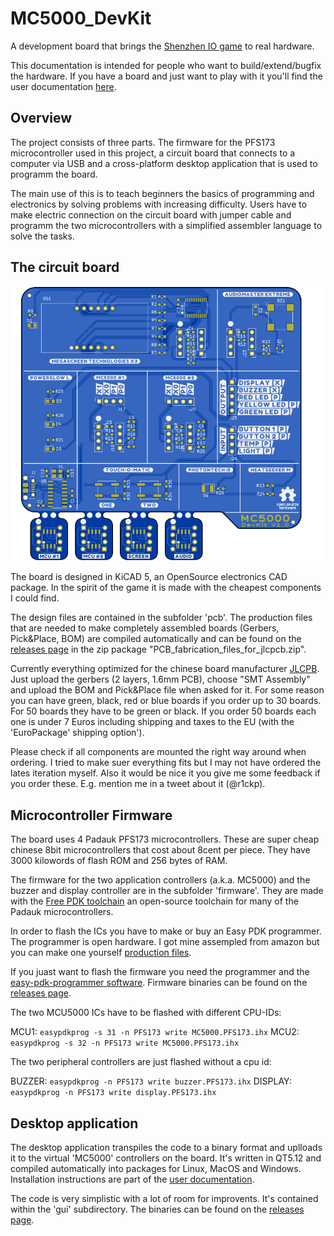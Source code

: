 # MC5000_DevKit

A development board that brings the [Shenzhen IO game](https://www.zachtronics.com/shenzhen-io/) to real hardware.

This documentation is intended for people who want to build/extend/bugfix the hardware. If you have a board and just want to play with it you'll find the user documentation [here](https://rickp.github.io/MC5000_DevKit/).


## Overview

The project consists of three parts. The firmware for the PFS173 microcontroller used in this project, a circuit board that connects to a computer via USB and a cross-platform desktop application that is used to programm the board.

The main use of this is to teach beginners the basics of programming and electronics by solving problems with increasing difficulty. Users have to make electric connection on the circuit board with jumper cable and programm the two microcontrollers with a simplified assembler language to solve the tasks.


## The circuit board

![Cuircuit board picture](pcb/docs/MC5000_Board-PCB.svg?raw=true "MC5000 DevKit")

The board is designed in KiCAD 5, an OpenSource electronics CAD package. In the spirit of the game it is made with the cheapest components I could find. 

The design files are contained in the subfolder 'pcb'. The production files that are needed to make completely assembled boards (Gerbers, Pick&Place, BOM) are compiled automatically and can be found on the [releases page](https://github.com/RickP/MC5000_DevKit/releases) in the zip package "PCB_fabrication_files_for_jlcpcb.zip". 

Currently everything optimized for the chinese board manufacturer [JLCPB](https://jlcpcb.com). Just upload the gerbers (2 layers, 1.6mm PCB), choose "SMT Assembly" and upload the BOM and Pick&Place file when asked for it. For some reason you can have green, black, red or blue boards if you order up to 30 boards. For 50 boards they have to be green or black. If you order 50 boards each one is under 7 Euros including shipping and taxes to the EU (with the 'EuroPackage' shipping option').

Please check if all components are mounted the right way around when ordering. I tried to make suer everything fits but I may not have ordered the lates iteration myself. Also it would be nice it you give me some feedback if you order these. E.g. mention me in a tweet about it (@r1ckp).


## Microcontroller Firmware

The board uses 4 Padauk PFS173 microcontrollers. These are super cheap chinese 8bit microcontrollers that cost about 8cent per piece. They have 3000 kilowords of flash ROM and 256 bytes of RAM.

The firmware for the two application controllers (a.k.a. MC5000) and the buzzer and display controller are in the subfolder 'firmware'. They are made with the [Free PDK toolchain](https://free-pdk.github.io) an open-source toolchain for many of the Padauk microcontrollers. 

In order to flash the ICs you have to make or buy an Easy PDK programmer. The programmer is open hardware. I got mine assempled from amazon but you can make one yourself [production files](https://kitspace.org/boards/github.com/free-pdk/easy-pdk-programmer-hardware/).

If you juast want to flash the firmware you need the programmer and the [easy-pdk-programmer software](https://github.com/free-pdk/easy-pdk-programmer-software). Firmware binaries can be found on the [releases page](https://github.com/RickP/MC5000_DevKit/releases).

The two MCU5000 ICs have to be flashed with different CPU-IDs:

MCU1: `easypdkprog -s 31 -n PFS173 write MC5000.PFS173.ihx`
MCU2: `easypdkprog -s 32 -n PFS173 write MC5000.PFS173.ihx`

The two peripheral controllers are just flashed without a cpu id:

BUZZER: `easypdkprog -n PFS173 write buzzer.PFS173.ihx`
DISPLAY: `easypdkprog -n PFS173 write display.PFS173.ihx`


## Desktop application

The desktop application transpiles the code to a binary format and uplloads it to the virtual 'MC5000' controllers on the board. It's written in QT5.12 and compiled automatically into packages for Linux, MacOS and Windows. Installation instructions are part of the [user documentation](https://rickp.github.io/MC5000_DevKit/).

The code is very simplistic with a lot of room for improvents. It's contained within the 'gui' subdirectory. The binaries can be found on the [releases page](https://github.com/RickP/MC5000_DevKit/releases).
